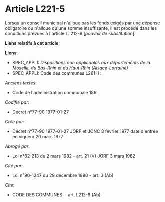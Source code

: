 # Article L221-5

Lorsqu'un conseil municipal n'alloue pas les fonds exigés par une dépense obligatoire ou n'alloue qu'une somme insuffisante,
il est procédé dans les conditions prévues à l'article L. 212-9 [*pouvoir de substitution*].

**Liens relatifs à cet article**

**Liens**:

  - SPEC_APPLI: *Dispositions non applicables aux départements de la Moselle, du Bas-Rhin et du Haut-Rhin (Alsace-Lorraine)*
  - SPEC_APPLI: Code des communes L261-1 :

_Anciens textes_:

  - Code de l'administration communale 186

_Codifié par_:

  - Décret n°77-90 1977-01-27

_Créé par_:

  - Décret n°77-90 1977-01-27 JORF et JONC 3 février 1977 date d'entrée en vigueur 20 mars 1977

_Abrogé par_:

  - Loi n°82-213 du 2 mars 1982 - art. 21 (V) JORF 3 mars 1982

_Cité par_:

  - Loi n°90-1247 du 29 décembre 1990 - art. 3 (Ab)

_Cite_:

  - CODE DES COMMUNES. - art. L212-9 (Ab)
